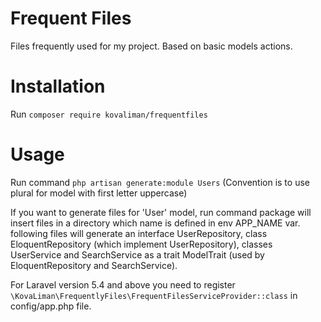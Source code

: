 # Frequent Files
Files frequently used for my project. Based on basic models actions.

# Installation
Run `composer require kovaliman/frequentfiles`

# Usage
Run command `php artisan generate:module Users` (Convention is to use plural for model with first letter uppercase)

If you want to generate files for 'User' model, run command package will insert files in a directory which name is
defined in env APP_NAME var. following files will generate an interface UserRepository, class EloquentRepository (which
implement UserRepository), classes UserService and SearchService as a trait ModelTrait (used by EloquentRepository and
SearchService).

For Laravel version 5.4 and above you need to register `\KovaLiman\FrequentlyFiles\FrequentFilesServiceProvider::class`
in config/app.php file.
